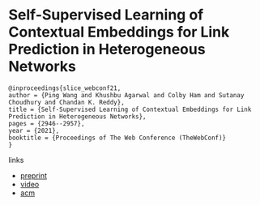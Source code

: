 # Self-Supervised Learning of Contextual Embeddings for Link Prediction in Heterogeneous Networks

```
@inproceedings{slice_webconf21,
author = {Ping Wang and Khushbu Agarwal and Colby Ham and Sutanay Choudhury and Chandan K. Reddy},
title = {Self-Supervised Learning of Contextual Embeddings for Link Prediction in Heterogeneous Networks},
pages = {2946--2957},
year = {2021},
booktitle = {Proceedings of The Web Conference (TheWebConf)}
}
```

links
- [preprint](https://people.cs.vt.edu/~reddy/papers/WWW21.pdf)
- [video](https://www.youtube.com/watch?v=GCor4EqOtak)
- [acm](https://dl.acm.org/doi/10.1145/3442381.3450060)